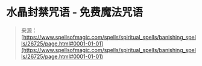 <!--yml

category: 未分类

date: 2024-06-12 19:15:05

-->

# 水晶封禁咒语 - 免费魔法咒语

> 来源：[https://www.spellsofmagic.com/spells/spiritual_spells/banishing_spells/26725/page.html#0001-01-01](https://www.spellsofmagic.com/spells/spiritual_spells/banishing_spells/26725/page.html#0001-01-01)
